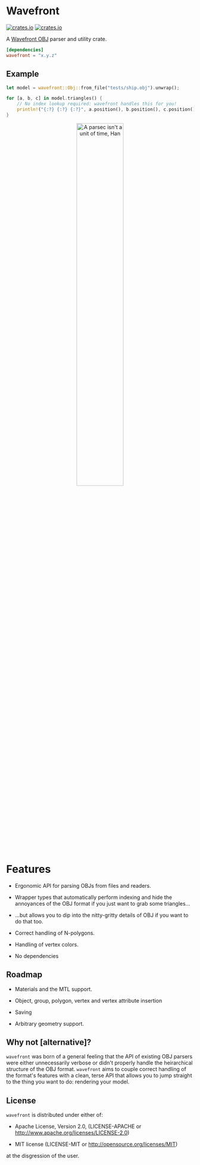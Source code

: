 # Wavefront

[![crates.io](https://img.shields.io/crates/v/wavefront.svg)](https://crates.io/crates/wavefront)
[![crates.io](https://docs.rs/wavefront/badge.svg)](https://docs.rs/wavefront)

A [Wavefront OBJ](https://en.wikipedia.org/wiki/Wavefront_.obj_file) parser and
utility crate.

```toml
[dependencies]
wavefront = "x.y.z"
```

## Example

```rust
let model = wavefront::Obj::from_file("tests/ship.obj").unwrap();

for [a, b, c] in model.triangles() {
    // No index lookup required: wavefront handles this for you!
    println!("{:?} {:?} {:?}", a.position(), b.position(), c.position());
}
```

<p align="center">
	<img src="https://raw.githubusercontent.com/zesterer/wavefront/master/misc/screenshot.png" alt="A parsec isn't a unit of time, Han" width="50%"/>
</p>

# Features

- Ergonomic API for parsing OBJs from files and readers.

- Wrapper types that automatically perform indexing and hide the annoyances of
  the OBJ format if you just want to grab some triangles...

- ...but allows you to dip into the nitty-gritty details of OBJ if you want to
  do that too.

- Correct handling of N-polygons.

- Handling of vertex colors.

- No dependencies

## Roadmap

- Materials and the MTL support.

- Object, group, polygon, vertex and vertex attribute insertion

- Saving

- Arbitrary geometry support.

## Why not [alternative]?

`wavefront` was born of a general feeling that the API of existing OBJ parsers
were either unnecessarily verbose or didn't properly handle the heirarchical
structure of the OBJ format. `wavefront` aims to couple correct handling of the
format's features with a clean, terse API that allows you to jump straight to
the thing you want to do: rendering your model.

## License

`wavefront` is distributed under either of:

- Apache License, Version 2.0, (LICENSE-APACHE or http://www.apache.org/licenses/LICENSE-2.0)

- MIT license (LICENSE-MIT or http://opensource.org/licenses/MIT)

at the disgression of the user.
